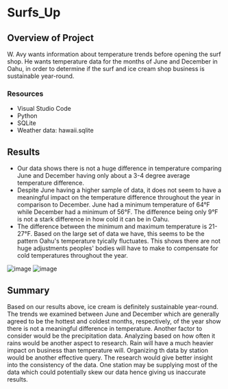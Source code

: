 # Surfs_Up

## Overview of Project
W. Avy wants information about temperature trends before opening the surf shop. He wants temperature data for the months of June and December in Oahu, in order to determine if the surf and ice cream shop business is sustainable year-round.

### Resources
- Visual Studio Code  
- Python  
- SQLite  
- Weather data: hawaii.sqlite

## Results
- Our data shows there is not a huge difference in temperature comparing June and December having only about a 3-4 degree average temperature difference.  
- Despite June having a higher sample of data, it does not seem to have a meaningful impact on the temperature difference throughout the year in comparison to December. June had a minimum temperature of 64&deg;F while December had a minimum of 56&deg;F. The difference being only 9&deg;F is not a stark difference in how cold it can be in Oahu.
- The difference between the minimum and maximum temperature is 21-27&deg;F. Based on the large set of data we have, this seems to be the pattern Oahu's temperature tyically fluctuates. This shows there are not huge adjustments peoples' bodies will have to make to compensate for cold temperatures throughout the year.  

![image](https://user-images.githubusercontent.com/86776606/199265720-a8f33144-3c3f-4203-9d0f-941db8b790e2.png) ![image](https://user-images.githubusercontent.com/86776606/199265793-8a264595-5301-4f8b-8acd-3112639d5892.png)


## Summary
Based on our results above, ice cream is definitely sustainable year-round. The trends we examined between June and December which are generally agreed to be the hottest and coldest months, respectively, of the year show there is not a meaningful difference in temperature. Another factor to consider would be the precipitation data. Analyzing based on how often it rains would be another aspect to research. Rain will have a much heavier impact on business than temperature will. Organizing th data by station would be another effective query. The research would give better insight into the consistency of the data. One station may be supplying most of the data which could potentially skew our data hence giving us inaccurate results. 
